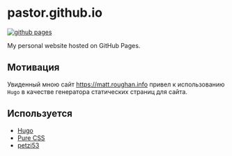 # pastor.github.io

[![github pages](https://github.com/Pastor/pastor.github.io/actions/workflows/hugo.yml/badge.svg)](https://github.com/Pastor/pastor.github.io/actions/workflows/hugo.yml)

My personal website hosted on GitHub Pages.

## Мотивация

Увиденный мною сайт https://matt.roughan.info привел к использованию `Hugo` в качестве генератора статических страниц для 
сайта.

## Используется
- [Hugo](//gohugo.io/)
- [Pure CSS](//purecss.io/)
- [petzi53](https://portfolio.peter-baumgartner.net/categories/tutorial/)

